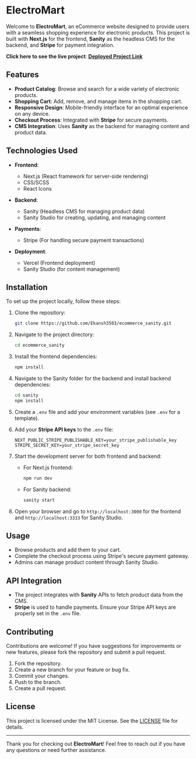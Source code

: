 # ElectroMart

Welcome to **ElectroMart**, an eCommerce website designed to provide users with a seamless shopping experience for electronic products. This project is built with **Next.js** for the frontend, **Sanity** as the headless CMS for the backend, and **Stripe** for payment integration.

**Click here to see the live project**: [**Deployed Project Link**](https://ecommerce-sanity-nbl6-git-main-ekansh3503s-projects.vercel.app/)

## Features

- **Product Catalog**: Browse and search for a wide variety of electronic products.
- **Shopping Cart**: Add, remove, and manage items in the shopping cart.
- **Responsive Design**: Mobile-friendly interface for an optimal experience on any device.
- **Checkout Process**: Integrated with **Stripe** for secure payments.
- **CMS Integration**: Uses **Sanity** as the backend for managing content and product data.

## Technologies Used

- **Frontend**: 
  - Next.js (React framework for server-side rendering)
  - CSS/SCSS
  - React Icons

- **Backend**: 
  - Sanity (Headless CMS for managing product data)
  - Sanity Studio for creating, updating, and managing content

- **Payments**:
  - Stripe (For handling secure payment transactions)

- **Deployment**: 
  - Vercel (Frontend deployment)
  - Sanity Studio (for content management)

## Installation

To set up the project locally, follow these steps:

1. Clone the repository:

   ```bash
   git clone https://github.com/Ekansh3503/ecommerce_sanity.git
   ```

2. Navigate to the project directory:

   ```bash
   cd ecommerce_sanity
   ```

3. Install the frontend dependencies:

   ```bash
   npm install
   ```

4. Navigate to the Sanity folder for the backend and install backend dependencies:

   ```bash
   cd sanity
   npm install
   ```

5. Create a `.env` file and add your environment variables (see `.env` for a template).

6. Add your **Stripe API keys** to the `.env` file:

   ```env
   NEXT_PUBLIC_STRIPE_PUBLISHABLE_KEY=your_stripe_publishable_key
   STRIPE_SECRET_KEY=your_stripe_secret_key
   ```

7. Start the development server for both frontend and backend:

   - For Next.js frontend:
     ```bash
     npm run dev
     ```

   - For Sanity backend:
     ```bash
     sanity start
     ```

8. Open your browser and go to `http://localhost:3000` for the frontend and `http://localhost:3333` for Sanity Studio.

## Usage

- Browse products and add them to your cart.
- Complete the checkout process using Stripe's secure payment gateway.
- Admins can manage product content through Sanity Studio.

## API Integration

- The project integrates with **Sanity** APIs to fetch product data from the CMS.
- **Stripe** is used to handle payments. Ensure your Stripe API keys are properly set in the `.env` file.

## Contributing

Contributions are welcome! If you have suggestions for improvements or new features, please fork the repository and submit a pull request.

1. Fork the repository.
2. Create a new branch for your feature or bug fix.
3. Commit your changes.
4. Push to the branch.
5. Create a pull request.

## License

This project is licensed under the MIT License. See the [LICENSE](LICENSE) file for details.

---

Thank you for checking out **ElectroMart**! Feel free to reach out if you have any questions or need further assistance.
